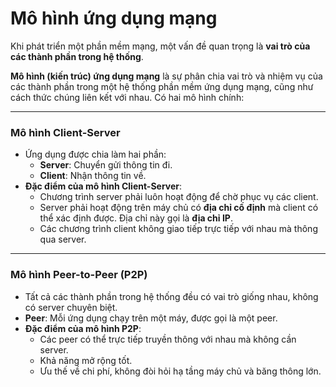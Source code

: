 # Mô hình ứng dụng mạng

Khi phát triển một phần mềm mạng, một vấn đề quan trọng là **vai trò của các thành phần trong hệ thống**.

**Mô hình (kiến trúc) ứng dụng mạng** là sự phân chia vai trò và nhiệm vụ của các thành phần trong một hệ thống phần mềm ứng dụng mạng, cũng như cách thức chúng liên kết với nhau. Có hai mô hình chính:

---

### Mô hình Client-Server
- Ứng dụng được chia làm hai phần:
  - **Server**: Chuyển gửi thông tin đi.
  - **Client**: Nhận thông tin về.
- **Đặc điểm của mô hình Client-Server**:
  - Chương trình server phải luôn hoạt động để chờ phục vụ các client.
  - Server phải hoạt động trên máy chủ có **địa chỉ cố định** mà client có thể xác định được. Địa chỉ này gọi là **địa chỉ IP**.
  - Các chương trình client không giao tiếp trực tiếp với nhau mà thông qua server.

---

### Mô hình Peer-to-Peer (P2P)
- Tất cả các thành phần trong hệ thống đều có vai trò giống nhau, không có server chuyên biệt.
- **Peer**: Mỗi ứng dụng chạy trên một máy, được gọi là một peer.
- **Đặc điểm của mô hình P2P**:
  - Các peer có thể trực tiếp truyền thông với nhau mà không cần server.
  - Khả năng mở rộng tốt.
  - Ưu thế về chi phí, không đòi hỏi hạ tầng máy chủ và băng thông lớn.
